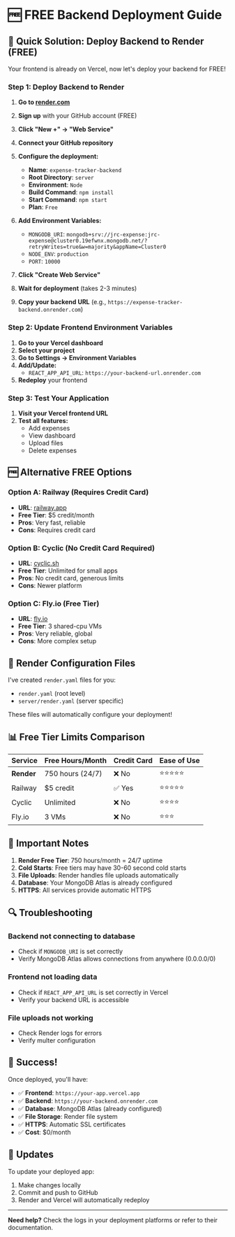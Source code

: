 # 🆓 FREE Backend Deployment Guide

## 🎯 Quick Solution: Deploy Backend to Render (FREE)

Your frontend is already on Vercel, now let's deploy your backend for FREE!

### Step 1: Deploy Backend to Render

1. **Go to [render.com](https://render.com)**
2. **Sign up** with your GitHub account (FREE)
3. **Click "New +" → "Web Service"**
4. **Connect your GitHub repository**
5. **Configure the deployment:**
   - **Name**: `expense-tracker-backend`
   - **Root Directory**: `server`
   - **Environment**: `Node`
   - **Build Command**: `npm install`
   - **Start Command**: `npm start`
   - **Plan**: `Free`

6. **Add Environment Variables:**
   - `MONGODB_URI`: `mongodb+srv://jrc-expense:jrc-expense@cluster0.19efwnx.mongodb.net/?retryWrites=true&w=majority&appName=Cluster0`
   - `NODE_ENV`: `production`
   - `PORT`: `10000`

7. **Click "Create Web Service"**
8. **Wait for deployment** (takes 2-3 minutes)
9. **Copy your backend URL** (e.g., `https://expense-tracker-backend.onrender.com`)

### Step 2: Update Frontend Environment Variables

1. **Go to your Vercel dashboard**
2. **Select your project**
3. **Go to Settings → Environment Variables**
4. **Add/Update:**
   - `REACT_APP_API_URL`: `https://your-backend-url.onrender.com`
5. **Redeploy** your frontend

### Step 3: Test Your Application

1. **Visit your Vercel frontend URL**
2. **Test all features:**
   - Add expenses
   - View dashboard
   - Upload files
   - Delete expenses

## 🆓 Alternative FREE Options

### Option A: Railway (Requires Credit Card)
- **URL**: [railway.app](https://railway.app)
- **Free Tier**: $5 credit/month
- **Pros**: Very fast, reliable
- **Cons**: Requires credit card

### Option B: Cyclic (No Credit Card Required)
- **URL**: [cyclic.sh](https://cyclic.sh)
- **Free Tier**: Unlimited for small apps
- **Pros**: No credit card, generous limits
- **Cons**: Newer platform

### Option C: Fly.io (Free Tier)
- **URL**: [fly.io](https://fly.io)
- **Free Tier**: 3 shared-cpu VMs
- **Pros**: Very reliable, global
- **Cons**: More complex setup

## 🔧 Render Configuration Files

I've created `render.yaml` files for you:
- `render.yaml` (root level)
- `server/render.yaml` (server specific)

These files will automatically configure your deployment!

## 📊 Free Tier Limits Comparison

| Service | Free Hours/Month | Credit Card | Ease of Use |
|---------|------------------|-------------|-------------|
| **Render** | 750 hours (24/7) | ❌ No | ⭐⭐⭐⭐⭐ |
| Railway | $5 credit | ✅ Yes | ⭐⭐⭐⭐⭐ |
| Cyclic | Unlimited | ❌ No | ⭐⭐⭐⭐ |
| Fly.io | 3 VMs | ❌ No | ⭐⭐⭐ |

## 🚨 Important Notes

1. **Render Free Tier**: 750 hours/month = 24/7 uptime
2. **Cold Starts**: Free tiers may have 30-60 second cold starts
3. **File Uploads**: Render handles file uploads automatically
4. **Database**: Your MongoDB Atlas is already configured
5. **HTTPS**: All services provide automatic HTTPS

## 🔍 Troubleshooting

### Backend not connecting to database
- Check if `MONGODB_URI` is set correctly
- Verify MongoDB Atlas allows connections from anywhere (0.0.0.0/0)

### Frontend not loading data
- Check if `REACT_APP_API_URL` is set correctly in Vercel
- Verify your backend URL is accessible

### File uploads not working
- Check Render logs for errors
- Verify multer configuration

## 🎉 Success!

Once deployed, you'll have:
- ✅ **Frontend**: `https://your-app.vercel.app`
- ✅ **Backend**: `https://your-backend.onrender.com`
- ✅ **Database**: MongoDB Atlas (already configured)
- ✅ **File Storage**: Render file system
- ✅ **HTTPS**: Automatic SSL certificates
- ✅ **Cost**: $0/month

## 🔄 Updates

To update your deployed app:
1. Make changes locally
2. Commit and push to GitHub
3. Render and Vercel will automatically redeploy

---

**Need help?** Check the logs in your deployment platforms or refer to their documentation.
